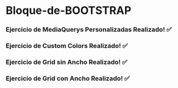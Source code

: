# Bloque-de-BOOTSTRAP

### Ejercicio de MediaQuerys Personalizadas Realizado! :white_check_mark:
### Ejercicio de Custom Colors Realizado! :white_check_mark:
### Ejercicio de Grid sin Ancho Realizado! :white_check_mark:
### Ejercicio de Grid con Ancho Realizado! :white_check_mark: